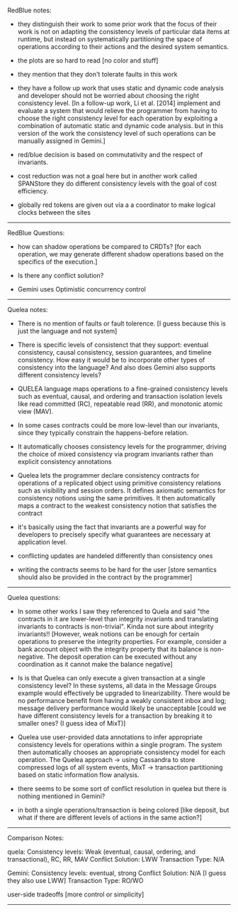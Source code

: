 RedBlue notes: 

- they distinguish their work to some prior work that the focus of their work is not on adapting the consistency levels of particular data items at runtime, but instead on systematically partitioning the space of operations according to their actions and the desired system semantics.

- the plots are so hard to read [no color and stuff]
- they mention that they don't tolerate faults in this work 

- they have a follow up work that uses static and dynamic code analysis and developer should not be worried about choosing the right consistency level. [In a follow-up work, Li et al. [2014] implement and evaluate a system that would relieve the programmer from having to choose the right consistency level for each operation by exploiting a combination of automatic static and dynamic code analysis. but in this version of the work the consistency level of such operations can be manually assigned in Gemini.]

- red/blue decision is based on commutativity and the respect of invariants.

- cost reduction was not a goal here but in another work called SPANStore they do different consistency levels with the goal of cost efficiency. 

- globally red tokens are given out via a a coordinator to make logical clocks between the sites

-------------------------------------------------------------------------

RedBlue Questions: 

- how can shadow operations be compared to CRDTs? [for each operation, we may generate different shadow operations based on the specifics of the execution.]

- Is there any conflict solution? 

- Gemini uses Optimistic concurrency control

-------------------------------------------------------------------------
Quelea notes: 

- There is no mention of faults or fault tolerence. [I guess because this is just the language and not system]

- There is specific levels of consistenct that they support: eventual consistency, causal consistency, session guarantees, and timeline consistency. How easy it would be to incorporate other types of consistency into the language? And also does Gemini also supports different consistency levels?  

- QUELEA language maps operations to a fine-grained consistency levels such as eventual, causal, and ordering and transaction isolation levels like read committed (RC), repeatable read (RR), and monotonic atomic view (MAV).

- In some cases contracts could be more low-level than our invariants, since they typically constrain the happens-before relation. 

- It automatically chooses consistency levels for the programmer, driving the choice of mixed consistency via program invariants rather than explicit consistency annotations

- Quelea lets the programmer declare consistency contracts for operations of a replicated object using primitive consistency relations such as visibility and session orders. It defines axiomatic semantics for consistency notions using the same primitives. It then automatically maps a contract to the weakest consistency notion that satisfies the contract

- it's basically using the fact that invariants are a powerful way for developers to precisely specify what guarantees are necessary at application level.

- conflicting updates are handeled differently than consistency ones

- writing the contracts seems to be hard for the user [store semantics should also be provided in the contract by the programmer]

-------------------------------------------------------------------------

Quelea questions: 

- In some other works I saw they referenced to Quela and said "the contracts in it are lower-level than integrity invariants and translating invariants to contracts is
non-trivial". Kinda not sure about integrity invariants!!
[However, weak notions can be enough for certain operations to preserve the integrity properties. For example, consider a bank account object with the integrity property that its balance is non-negative. The deposit operation can be executed without any coordination as it cannot make the balance negative]

- Is is that Quelea can only execute a given transaction at a single consistency level? In these systems, all data in the Message Groups example would effectively be upgraded to linearizability. There would be no performance benefit from having a weakly consistent inbox and log; message delivery performance would likely be unacceptable [could we have different consistency levels for a transaction by breaking it to smaller ones? (I guess idea of MixT)]

- Quelea use user-provided data annotations to infer appropriate consistency levels for operations within a single program. The system then automatically chooses an appropriate consistency model for each operation. 
The Quelea approach -> using Cassandra to store compressed logs of all system events,
MixT -> transaction partitioning based on static information flow analysis.

- there seems to be some sort of conflict resolution in quelea but there is nothing mentioned in Gemini? 

- in both a single operations/transaction is being colored [like deposit, but what if there are different levels of actions in the same action?]

-----------------------------------------------------

Comparison Notes: 

quela: 
Consistency levels: Weak (eventual, causal, ordering, and transactional), RC, RR, MAV
Conflict Solution: LWW
Transaction Type: N/A

Gemini: 
Consistency levels: eventual, strong
Conflict Solution: N/A [I guess they also use LWW]
Transaction Type: RO/WO

user-side tradeoffs [more control or simplicity]

-----------------------------------------------------